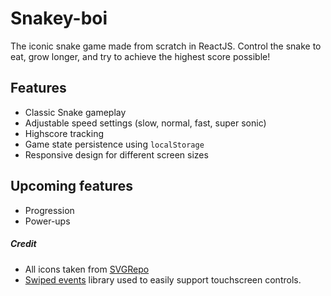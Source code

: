 # Snakey-boi
The iconic snake game made from scratch in ReactJS.
Control the snake to eat, grow longer, and try to achieve the highest score possible!

## Features

- Classic Snake gameplay
- Adjustable speed settings (slow, normal, fast, super sonic)
- Highscore tracking
- Game state persistence using `localStorage`
- Responsive design for different screen sizes

## Upcoming features

- Progression
- Power-ups


##### Credit

- All icons taken from [SVGRepo](https://github.com/john-doherty/swiped-events)
- [Swiped events](https://github.com/john-doherty/swiped-events) library used to easily support touchscreen controls.